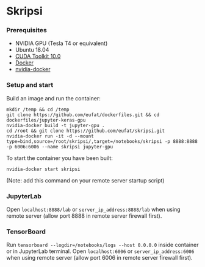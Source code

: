 # Skripsi

### Prerequisites
- NVIDIA GPU (Tesla T4 or equivalent)
- Ubuntu 18.04
- [CUDA Toolkit 10.0](https://developer.nvidia.com/cuda-downloads?target_os=Linux&target_arch=x86_64&target_distro=Ubuntu&target_version=1804&target_type=debnetwork)
- [Docker](https://docs.docker.com/install/linux/docker-ce/ubuntu/#install-docker-ce-1)
- [nvidia-docker](https://github.com/NVIDIA/nvidia-docker)

### Setup and start
Build an image and run the container:
```
mkdir /temp && cd /temp
git clone https://github.com/eufat/dockerfiles.git && cd dockerfiles/jupyter-keras-gpu
nvidia-docker build -t jupyter-gpu .
cd /root && git clone https://github.com/eufat/skripsi.git
nvidia-docker run -it -d --mount type=bind,source=/root/skripsi/,target=/notebooks/skripsi -p 8888:8888 -p 6006:6006 --name skripsi jupyter-gpu
```
To start the container you have been built:
```
nvidia-docker start skripsi
```
(Note: add this command on your remote server startup script)

### JupyterLab
Open `localhost:8888/lab` or `server_ip_address:8888/lab` when using remote server (allow port 8888 in remote server firewall first).

### TensorBoard
Run `tensorboard --logdir=/notebooks/logs --host 0.0.0.0` inside container or in JupyterLab terminal. Open `localhost:6006` or `server_ip_address:6006` when using remote server (allow port 6006 in remote server firewall first).
